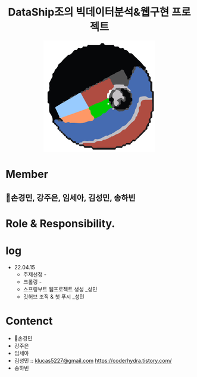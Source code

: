 <center><h1>DataShip조의 빅데이터분석&웹구현 프로젝트</center>
<p align="center">
    <img src="./logo_데이터쉽조.png" width="300" height="300">
</p>

# Member
## 👑손경민, 강주은, 임세아, 김성민, 송하빈

# Role & Responsibility. 

# log
* 22.04.15
  * 주제선정 -
  * 크롤링 -
  * 스프링부트 웹프로젝트 생성 _성민
  * 깃허브 조직 & 첫 푸시 _성민

# Contenct
* 👑손경민
* 강주은
* 임세아
* 김성민 :: klucas5227@gmail.com https://coderhydra.tistory.com/
* 송하빈